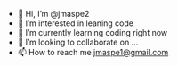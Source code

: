 - 👋 Hi, I’m @jmaspe2
- 👀 I’m interested in leaning code
- 🌱 I’m currently learning coding right now
- 💞️ I’m looking to collaborate on ...
- 📫 How to reach me jmaspe1@gmail.com  

<!---
jmaspe2/jmaspe2 is a ✨ special ✨ repository because its `README.md` (this file) appears on your GitHub profile.
You can click the Preview link to take a look at your changes.
--->
